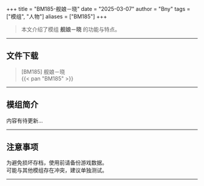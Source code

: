 +++
title = "BM185-舰娘－晓"
date = "2025-03-07"
author = "Bny"
tags = ["模组", "人物"]
aliases = ["BM185"]
+++

> 本文介绍了模组 **舰娘－晓** 的功能与特点。

---

## 文件下载

> [BM185] 舰娘－晓  
{{< pan "BM185" >}}  

---

## 模组简介

>  
内容有待更新...  

---

## 注意事项

>  
为避免损坏存档，使用前请备份游戏数据。  
可能与其他模组存在冲突，建议单独测试。  

---


